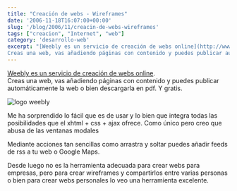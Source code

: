```yaml
---
title: "Creación de webs - Wireframes"
date: '2006-11-18T16:07:00+00:00'
slug: '/blog/2006/11/creacin-de-webs-wireframes'
tags: ["creacion", "Internet", "web"]
category: 'desarrollo-web'
excerpt: "[Weebly es un servicio de creación de webs online](http://www.weebly.com).  
Creas una web, vas añadiendo páginas con contenido y puedes publicar automáticamente la web o bien descargarla en pdf. Y gra..."
---
```

[Weebly es un servicio de creación de webs online](http://www.weebly.com).  
Creas una web, vas añadiendo páginas con contenido y puedes publicar automáticamente la web o bien descargarla en pdf. Y gratis.

![logo weebly](http://www.riojasoft.com/files/weebly-logo.gif)

Me ha sorprendido lo fácil que es de usar y lo bien que integra todas las posibilidades que el xhtml + css + ajax ofrece. Como único pero creo que abusa de las ventanas modales

Mediante acciones tan sencillas como arrastra y soltar puedes añadir feeds de rss a tu web o Google Maps.

Desde luego no es la herramienta adecuada para crear webs para empresas, pero para crear wireframes y compartirlos entre varias personas o bien para crear webs personales lo veo una herramienta excelente.

